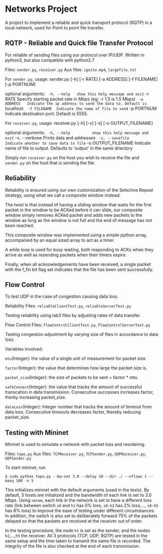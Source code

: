Networks Project
================
A project to implement a reliable and quick transport protocol (RQTP) in a local network, used for Point to point file transfer.

RQTP - Reliable and Quick file Transfer Protocol
------------
For reliable of sending files using our protocol over IP/UDP. 
Written in python3, but also compatible with python2.7

Files: `sender.py`, `receiver.py`
Aux files: `ignite.mp4`, `largefile.txt`

For `sender.py`, 
usage: sender.py [-h] [-r RATE] [-a ADDRESS] [-f FILENAME] [-p PORTNUM]

optional arguments:
`  -h, --help   show this help message and exit
`  -r RATE      Specify starting packet rate in Mbps (eg; -r 1.5 is 1.5 Mbps)
`  -a ADDRESS   Indicate the ip address to send the data to. Default is
`               localhost.
`  -f FILENAME  Indicate the name of file to send
`  -p PORTNUM   Indicate destination port. Default is 5555.

For `receiver.py`, 
usage: receiver.py [-h] [-v] [-s] [-o OUTPUT_FILENAME]

optional arguments:
`  -h, --help          show this help message and exit
`  -v, --verbose       Prints data and addresses
`  -s, --savefile      Indicate whether to save data to file
`  -o OUTPUT_FILENAME  Indicate name of file to output. Defaults to 'output' in
                      the same directory

Simply run `receiver.py` on the host you wish to receive the file and `sender.py` on the host that is sending the file. 

Reliability
------------
Reliability is ensured using our own customization of the Selective Repeat strategy, using what we call a composite window instead. 

The twist is that instead of having a sliding window that waits for the first packet in the window to be ACKed before it can slide, our composite window simply removes ACKed packet and adds new packets to the window as long as the window is not full and the end of message has not been reached. 

This composite window was implemented using a simple python array, accompanied by an equal sized array to act as a timer. 

A while loop is used for busy waiting, both responding to ACKs when they arrive as well as resending packets when their timers expire. 

Finally, when all acknowledgements have been received, a single packet with the f_fin bit flag set indicates that the file has been sent successfully. 


Flow Control
------------
To test UDP in the case of congestion causing data loss. 

Reliability 
Files: `reliableClientTest.py`, `reliableServerTest.py`

Testing reliability using lab3 files by adjusting rates of data transfer. 

Flow Control
Files: `FlowControlClientTest.py`, `FlowControlServerTest.py`

Testing congestion adjustment by varying size of files in accordance to data loss.

Variables involved: 

`mtu`(Integer): the value of a single unit of measurement for packet size.

`factor`(Integer): the value that determines how large the packet size is. 

`packet_size`(Integer): the size of packets to be sent = factor * mtu.

`safeConnect`(Integer): the value that tracks the amount of successful transcation in data transmission. Consecutive successes increases factor, therby increasing packet_size.

`dataLoss`(Integer): Integer number that tracks the amount of timeout from data loss. Consecutive timeouts decreases factor, thereby reducing packet_size. 

Testing with Mininet
----------------------
Mininet is used to simulate a network with packet loss and reordering. 

Files: `topo.py`
Aux files: `TCPReceiver.py`, `TCPSender.py`, `UDPReceiver.py`, `UDPSender.py`

To start mininet, run
```terminal
$ sudo python topo.py --bw-net 3.0 --delay 10 --dir ./ --nflows 1 --maxq 100 -n 5
```

This initializes mininet with the default arguments (used in the tests). By default, 5 hosts are initialized and the bandwidth of each link is set to 3.0 Mbps. Using `netem`, each link in the network is set to have a different loss rate (link between switch `s0` and `h1` has 0% loss, `s0-h2` has 2% loss,..., `s0-h5` has 8% loss) to improve the ease of testing under different circumstances. In addition, the switch is also set to deliberately forward 75% of the packets delayed so that the packets are received at the receiver out of order. 

In the testing procedure, the node `h1` is set as the sender, and the nodes `h2`,...,`h5` the receiver. All 3 protocols (TCP, UDP, RQTP) are tested in the same setup and the time taken to transmit the same file is recorded. The integrity of the file is also checked at the end of each transmission. 
